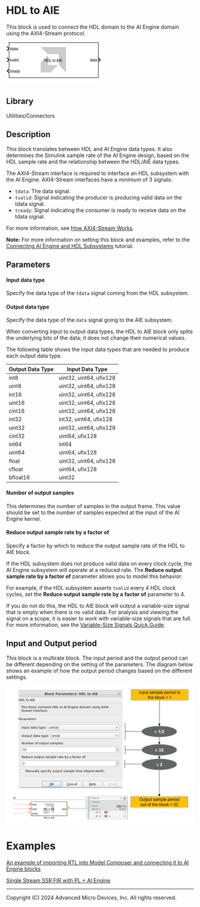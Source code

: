 # HDL to AIE

This block is used to connect the HDL domain to the AI Engine domain
using the AXI4-Stream protocol.  

![](./Images/block.png)  

## Library

Utilities/Connectors

## Description

This block translates between HDL and AI Engine data types. It also determines the Simulink sample rate of the AI Engine design, based on the HDL sample rate and the relationship between the HDL/AIE data types.

The AXI4-Stream interface is required to interface an HDL subsystem with the AI Engine. AXI4-Stream interfaces have a minimum of 3 signals:

* `tdata`: The data signal.
* `tvalid`: Signal indicating the producer is producing valid data on the tdata signal.
* `tready`: Signal indicating the consumer is ready to receive data on the tdata signal.

For more information, see [How AXI4-Stream Works](https://docs.xilinx.com/r/en-US/ug1399-vitis-hls/How-AXI4-Stream-Works).

**Note:** For more information on setting this block and examples, refer to
the [Connecting AI Engine and HDL Subsystems](https://github.com/Xilinx/Vitis_Model_Composer/blob/HEAD/Tutorials/AIE-PL/AIE_HDL_tutorial) tutorial.

## Parameters

#### Input data type

Specify the data type of the `tdata` signal coming from the HDL subsystem.

#### Output data type 

Specify the data type of the `data` signal going to the AIE subsystem.

When converting input to output data types, the HDL to AIE block only splits the underlying bits of the data; it does not change their numerical values.

The following table shows the input data types that are needed to produce each output data type.

| Output Data Type | Input Data Type           |
|------------------|---------------------------|
| int8             | uint32, uint64, ufix128   |
| uint8            | uint32, uint64, ufix128   |
| int16            | uint32, uint64, ufix128   |
| uint16           | uint32, uint64, ufix128   |
| cint16           | uint32, uint64, ufix128   |
| int32            | int32,  uint64, ufix128   |
| uint32           | uint32, uint64, ufix128   |
| cint32           | uint64, ufix128           |
| int64            | int64                     |
| uint64           | uint64, ufix128           |
| float            | uint32, uint64, ufix128   |
| cfloat           | uint64, ufix128           |
| bfloat16         | uint32                    |

#### Number of output samples  

This determines the number of samples in the output frame. This value should be set to the number of samples expected at the input of the AI Engine kernel.

#### Reduce output sample rate by a factor of

Specify a factor by which to reduce the output sample rate of the HDL to AIE block.

If the HDL subsystem does not produce valid data on every clock cycle, the AI Engine subsystem will operate at a reduced rate. The **Reduce output sample rate by a factor of** parameter allows you to model this behavior.

For example, if the HDL subsystem asserts `tvalid` every 4 HDL clock cycles, set the **Reduce output sample rate by a factor of** parameter to 4.

If you do not do this, the HDL to AIE block will output a variable-size signal that is empty when there is no valid data. For analysis and viewing the signal on a scope, it is easier to work with variable-size signals that are full. For more information, see the [Variable-Size Signals Quick Guide](https://github.com/Xilinx/Vitis_Model_Composer/HEAD/2024.1/QuickGuides/Variable_Size_Signals).

## Input and Output period
This block is a multirate block. The input period and the output period can be different depending on the setting of the parameters. The diagram below shows an example of how the output period changes based on the different settings.

<img src="./Images/HDL_to_AIE_period.png" width="800">

# Examples
[An example of importing RTL into Model Composer and connecting it to AI Engine blocks](https://github.com/Xilinx/Vitis_Model_Composer/tree/2024.1/Examples/AIENGINE_plus_PL/AIE_HDL/AIE_HDL_cosim_rtl_blackbox)

[Single Stream SSR FIR with PL + AI Engine](https://github.com/Xilinx/Vitis_Model_Composer/tree/2024.1/Examples/AIENGINE_plus_PL/AIE_HDL/SingleStreamSSR_FIR_withPL)




--------------
Copyright (C) 2024 Advanced Micro Devices, Inc.
All rights reserved.

